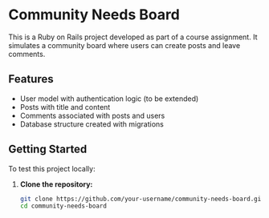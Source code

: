 # Community Needs Board

This is a Ruby on Rails project developed as part of a course assignment. It simulates a community board where users can create posts and leave comments.

## Features

- User model with authentication logic (to be extended)
- Posts with title and content
- Comments associated with posts and users
- Database structure created with migrations

## Getting Started

To test this project locally:

1. **Clone the repository:**
   ```bash
   git clone https://github.com/your-username/community-needs-board.git
   cd community-needs-board
